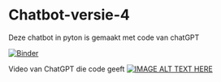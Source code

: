 # Chatbot-versie-4
Deze chatbot in pyton is gemaakt met code van chatGPT



[![Binder](https://mybinder.org/badge_logo.svg)](https://mybinder.org/v2/gh/rubenroo/Chatbot-versie-4/HEAD?labpath=versie%206%20chatbot%20feb%20met%20chatGPT%20Ruben.ipynb)


Video van ChatGPT die code geeft
[![IMAGE ALT TEXT HERE](https://rubenroozemond.nl/wp-content/uploads/2023/01/Screenshot-ChatGPT-v3.png)](newtab:https://www.youtube.com/embed/1rM-Nx0jiKE)

